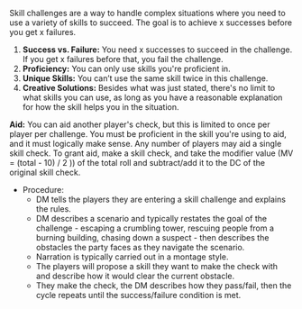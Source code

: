 Skill challenges are a way to handle complex situations where you need to use a variety of skills to succeed. The goal is to achieve x successes before you get x failures.

1. **Success vs. Failure:** You need x successes to succeed in the challenge. If you get x failures before that, you fail the challenge.
2. **Proficiency:** You can only use skills you're proficient in.
3. **Unique Skills:** You can’t use the same skill twice in this challenge.
4. **Creative Solutions:** Besides what was just stated, there's no limit to what skills you can use, as long as you have a reasonable explanation for how the skill helps you in the situation.

**Aid:** You can aid another player's check, but this is limited to once per player per challenge. You must be proficient in the skill you're using to aid, and it must logically make sense. Any number of players may aid a single skill check. To grant aid, make a skill check, and take the modifier value (MV = (total - 10) / 2 )) of the total roll and subtract/add it to the DC of the original skill check.

- Procedure:
	- DM tells the players they are entering a skill challenge and explains the rules.
	- DM describes a scenario and typically restates the goal of the challenge - escaping a crumbling tower, rescuing people from a burning building, chasing down a suspect - then describes the obstacles the party faces as they navigate the scenario.
	- Narration is typically carried out in a montage style.
	- The players will propose a skill they want to make the check with and describe how it would clear the current obstacle.
	- They make the check, the DM describes how they pass/fail, then the cycle repeats until the success/failure condition is met.